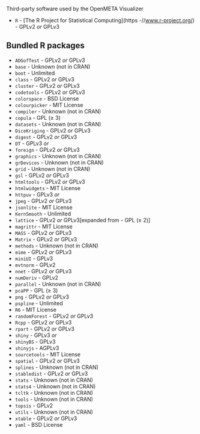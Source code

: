 Third-party software used by the OpenMETA Visualizer

  * `R` - [The R Project for Statistical Computing](https -//www.r-project.org/) - GPLv2 *or* GPLv3

Bundled R packages
------------------

  * `ADGofTest` - GPLv2 *or* GPLv3
  * `base` - Unknown (not in CRAN)
  * `boot` - Unlimited
  * `class` - GPLv2 *or* GPLv3
  * `cluster` - GPLv2 *or* GPLv3
  * `codetools` - GPLv2 *or* GPLv3
  * `colorspace` - BSD License
  * `colourpicker` - MIT License
  * `compiler` - Unknown (not in CRAN)
  * `copula` - GPL (≥ 3)
  * `datasets` - Unknown (not in CRAN)
  * `DiceKriging` - GPLv2 *or* GPLv3
  * `digest` - GPLv2 *or* GPLv3
  * `DT` - GPLv3 *or*  
  * `foreign` - GPLv2 *or* GPLv3
  * `graphics` - Unknown (not in CRAN)
  * `grDevices` - Unknown (not in CRAN)
  * `grid` - Unknown (not in CRAN)
  * `gsl` - GPLv2 *or* GPLv3
  * `htmltools` - GPLv2 *or* GPLv3
  * `htmlwidgets` - MIT License
  * `httpuv` - GPLv3 *or*  
  * `jpeg` - GPLv2 *or* GPLv3
  * `jsonlite` - MIT License
  * `KernSmooth` - Unlimited
  * `lattice` - GPLv2 *or* GPLv3[expanded from - GPL (≥ 2)]
  * `magrittr` - MIT License
  * `MASS` - GPLv2 *or* GPLv3
  * `Matrix` - GPLv2 *or* GPLv3
  * `methods` - Unknown (not in CRAN)
  * `mime` - GPLv2 *or* GPLv3
  * `miniUI` - GPLv3
  * `mvtnorm` - GPLv2
  * `nnet` - GPLv2 *or* GPLv3
  * `numDeriv` - GPLv2
  * `parallel` - Unknown (not in CRAN)
  * `pcaPP` - GPL (≥ 3)
  * `png` - GPLv2 *or* GPLv3
  * `pspline` - Unlimited
  * `R6` - MIT License
  * `randomForest` - GPLv2 *or* GPLv3
  * `Rcpp` - GPLv2 *or* GPLv3
  * `rpart` - GPLv2 *or* GPLv3
  * `shiny` - GPLv3 *or*  
  * `shinyBS` - GPLv3
  * `shinyjs` - AGPLv3
  * `sourcetools` - MIT License
  * `spatial` - GPLv2 *or* GPLv3
  * `splines` - Unknown (not in CRAN)
  * `stabledist` - GPLv2 *or* GPLv3
  * `stats` - Unknown (not in CRAN)
  * `stats4` - Unknown (not in CRAN)
  * `tcltk` - Unknown (not in CRAN)
  * `tools` - Unknown (not in CRAN)
  * `topsis` - GPLv2
  * `utils` - Unknown (not in CRAN)
  * `xtable` - GPLv2 *or* GPLv3
  * `yaml` - BSD License
